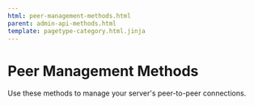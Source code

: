 ```yaml
---
html: peer-management-methods.html
parent: admin-api-methods.html
template: pagetype-category.html.jinja
---
```

# Peer Management Methods
Use these methods to manage your server's peer-to-peer connections.